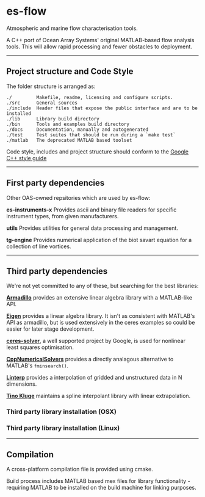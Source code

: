 # es-flow

Atmospheric and marine flow characterisation tools.

A C++ port of Ocean Array Systems' original MATLAB-based flow analysis tools. This will allow rapid processing and fewer obstacles to deployment.

___
## Project structure and Code Style

The folder structure is arranged as:
```
./         Makefile, readme, licensing and configure scripts.
./src      General sources
./include  Header files that expose the public interface and are to be installed
./lib      Library build directory
./bin      Tools and examples build directory
./docs	   Documentation, manually and autogenerated
./test     Test suites that should be run during a `make test`
./matlab   The deprecated MATLAB based toolset
```

Code style, includes and project structure should conform to the [Google C++ style guide](https://google.github.io/styleguide/cppguide.html) 

___
## First party dependencies

Other OAS-owned repsitories which are used by es-flow:

**es-instruments-x** Provides ascii and binary file readers for specific instrument types, from given manufacturers.

**utils** Provides utilities for general data processing and management.

**tg-engine** Provides numerical application of the biot savart equation for a collection of line vortices.

___
## Third party dependencies
 
 We're not yet committed to any of these, but searching for the best libraries:
 
[**Armadillo**](http://arma.sourceforge.net) provides an extensive linear algebra library with a MATLAB-like API.

[**Eigen**](http://eigen.tuxfamily.org/) provides a linear algebra library. It isn't as consistent with MATLAB's API as armadillo, but is used extensively in the ceres examples so could be easier for later stage development.

[**ceres-solver**](http://ceres-solver.org/index.html#), a well supported project by Google, is used for nonlinear least squares optimisation.

[**CppNumericalSolvers**](https://github.com/PatWie/CppNumericalSolvers) provides a directly analagous alternative to MATLAB's `fminsearch()`.

[**Linterp**](http://rncarpio.github.io/linterp/) provides a interpolation of gridded and unstructured data in N dimensions.

[**Tino Kluge**](http://kluge.in-chemnitz.de/opensource/spline/) maintains a spline interpolant library with linear extrapolation.

### Third party library installation (OSX)

### Third party library installation (Linux)

___
## Compilation

A cross-platform compilation file is provided using cmake.

Build process includes MATLAB based mex files for library functionality - requiring MATLAB to be installed on the build machine for linking purposes.
